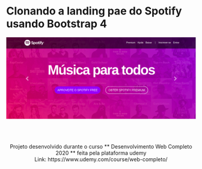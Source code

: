 # Clonando a landing pae do Spotify usando Bootstrap 4

<div align="center">
  <img src="./img/Spotify.png" alt="Logo" width="700px" style="max-width:100%"/>
</div>

<br><br>

<div align="center">
  Projeto desenvolvido durante o curso ** Desenvolvimento Web Completo 2020 ** feita pela plataforma udemy
  <br>
  Link: https://www.udemy.com/course/web-completo/
</div>


